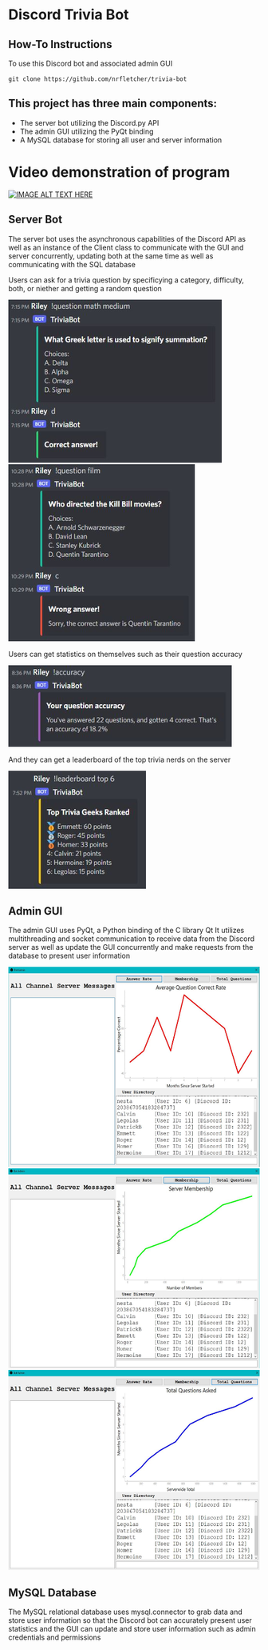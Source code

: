 # Discord Trivia Bot

## How-To Instructions
To use this Discord bot and associated admin GUI
```
git clone https://github.com/nrfletcher/trivia-bot
```

## This project has three main components:
* The server bot utilizing the Discord.py API
* The admin GUI utilizing the PyQt binding
* A MySQL database for storing all user and server information

# Video demonstration of program
[![IMAGE ALT TEXT HERE](https://img.youtube.com/vi/erW7A1jGKLw/0.jpg)](https://www.youtube.com/watch?v=erW7A1jGKLw)

## Server Bot
The server bot uses the asynchronous capabilities of the Discord API as well as an instance of the Client
class to communicate with the GUI and server concurrently, updating both at the same time as well as 
communicating with the SQL database

Users can ask for a trivia question by specificying a category, difficulty, both, or niether and getting a random question


<img src="https://github.com/nrfletcher/trivia-bot/blob/main/docs/questionright.JPG"/>
</br>
<img src="https://github.com/nrfletcher/trivia-bot/blob/main/docs/questionwrong.JPG"/>


Users can get statistics on themselves such as their question accuracy

<p>
  <img src="https://github.com/nrfletcher/trivia-bot/blob/main/docs/pyaccuracy.JPG"/>
</p>

And they can get a leaderboard of the top trivia nerds on the server

<p>
  <img src="https://github.com/nrfletcher/trivia-bot/blob/main/docs/pyleaderboard.JPG"/>
</p>

## Admin GUI
The admin GUI uses PyQt, a Python binding of the C library Qt
It utilizes multithreading and socket communication to receive data from the Discord server
as well as update the GUI concurrently and make requests from the database to present user information

<img src="https://github.com/nrfletcher/trivia-bot/blob/main/graph1.JPG" width=600 height=400/>
</br>
<img src="https://github.com/nrfletcher/trivia-bot/blob/main/graph2.JPG" width=600 height=400/>
</br>
<img src="https://github.com/nrfletcher/trivia-bot/blob/main/graph3.JPG" width=600 height=400/>

## MySQL Database
The MySQL relational database uses mysql.connector to grab data and store user information so that the
Discord bot can accurately present user statistics and the GUI can update and store user information
such as admin credentials and permissions
